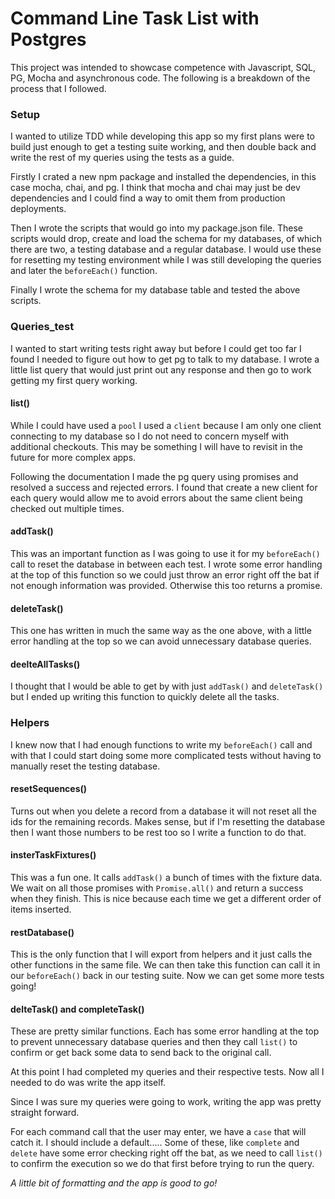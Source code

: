 # Command Line Task List with Postgres
This project was intended to showcase competence with Javascript, SQL, PG, Mocha and asynchronous code. The following is a breakdown of the process that I followed.

### Setup
I wanted to utilize TDD while developing this app so my first plans were to build just enough to get a testing suite working, and then double back and write the rest of my queries using the tests as a guide.

Firstly I crated a new npm package and installed the dependencies, in this case mocha, chai, and pg. I think that mocha and chai may just be dev dependencies and I could find a way to omit them from production deployments.

Then I wrote the scripts that would go into my package.json file. These scripts would drop, create and load the schema for my databases, of which there are two, a testing database and a regular database. I would use these for resetting my testing environment while I was still developing the queries and later the ```beforeEach()``` function.

Finally I wrote the schema for my database table and tested the above scripts.

### Queries_test
I wanted to start writing tests right away but before I could get too far I found I needed to figure out how to get pg to talk to my database. I wrote a little list query that would just print out any response and then go to work getting my first query working.

#### list()
While I could have used a ```pool``` I used a ```client``` because I am only one client connecting to my database so I do not need to concern myself with additional checkouts. This may be something I will have to revisit in the future for more complex apps.

Following the documentation I made the pg query using promises and resolved a success and rejected errors. I found that create a new client for each query would allow me to avoid errors about the same client being checked out multiple times.

#### addTask()
This was an important function as I was going to use it for my ```beforeEach()``` call to reset the database in between each test. I wrote some error handling at the top of this function so we could just throw an error right off the bat if not enough information was provided. Otherwise this too returns a promise.

#### deleteTask()
This one has written in much the same way as the one above, with a little error handling at the top so we can avoid unnecessary database queries.

#### deelteAllTasks()
I thought that I would be able to get by with just ```addTask()``` and ```deleteTask()``` but I ended up writing this function to quickly delete all the tasks.

### Helpers
I knew now that I had enough functions to write my ```beforeEach()``` call and with that I could start doing some more complicated tests without having to manually reset the testing database.

#### resetSequences()
Turns out when you delete a record from a database it will not reset all the ids for the remaining records. Makes sense, but if I'm resetting the database then I want those numbers to be rest too so I write a function to do that.

#### insterTaskFixtures()
This was a fun one. It calls ```addTask()``` a bunch of times with the fixture data. We wait on all those promises with ```Promise.all()``` and return a success when they finish. This is nice because each time we get a different order of items inserted.

#### restDatabase()
This is the only function that I will export from helpers and it just calls the other functions in the same file. We can then take this function can call it in our ```beforeEach()``` back in our testing suite. Now we can get some more tests going!

#### delteTask() and completeTask()
These are pretty similar functions. Each has some error handling at the top to prevent unnecessary database queries and then they call ```list()``` to confirm or get back some data to send back to the original call.

At this point I had completed my queries and their respective tests. Now all I needed to do was write the app itself.

Since I was sure my queries were going to work, writing the app was pretty straight forward.

For each command call that the user may enter, we have a ```case``` that will catch it. I should include a default..... Some of these, like ```complete``` and ```delete``` have some error checking right off the bat, as we need to call ```list()``` to confirm the execution so we do that first before trying to run the query.

_A little bit of formatting and the app is good to go!_

